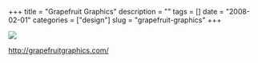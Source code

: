 +++
title = "Grapefruit Graphics"
description = ""
tags = []
date = "2008-02-01"
categories = ["design"]
slug = "grapefruit-graphics"
+++


 

  <div id="screens-thumbs" class="clearfix">
    <div class="txt-center" id="design-submission"><a href="http://grapefruitgraphics.com/"><img id='bluga-thumbnail-997' class='bluga-thumbnail large' src='//konigi.com/media/bluga/
wt47f27f01c29cb_0.jpg'/></a></div>  
  </div>   
<p><a href="http://grapefruitgraphics.com/">http://grapefruitgraphics.com/</a></p>





